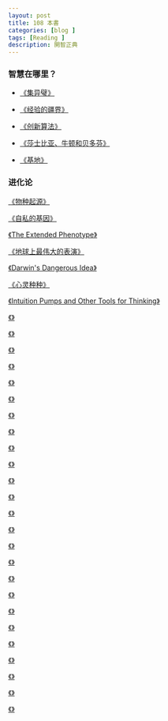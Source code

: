 ```yaml
---
layout: post
title: 108 本書
categories: [blog ]
tags: [Reading ]
description: 開智正典
---
```


### 智慧在哪里？

* [《集异璧》](https://book.douban.com/subject/1291204/)

* [《经验的疆界》](https://book.douban.com/subject/6687032/)

* [《创新算法》](https://book.douban.com/subject/3354596/)

* [《莎士比亚、牛顿和贝多芬》](https://book.douban.com/subject/1037290/)

* [《基地》](https://book.douban.com/subject/1258490/)

### 进化论

[《物种起源》](https://book.douban.com/subject/25745879/)

[《自私的基因》](https://book.douban.com/subject/11445548/)

[《The Extended Phenotype》](https://book.douban.com/subject/1401140/)

[《地球上最伟大的表演》](https://book.douban.com/subject/20507207/)

[《Darwin's Dangerous Idea》](https://book.douban.com/subject/1440001/)

[《心灵种种》](https://book.douban.com/subject/21233526/)

[《Intuition Pumps and Other Tools for Thinking》](https://book.douban.com/subject/20437999/)



[《》]()

[《》]()

[《》]()

[《》]()

[《》]()

[《》]()

[《》]()

[《》]()

[《》]()

[《》]()

[《》]()

[《》]()

[《》]()

[《》]()

[《》]()

[《》]()

[《》]()

[《》]()

[《》]()

[《》]()

[《》]()

[《》]()

[《》]()

[《》]()

[《》]()
